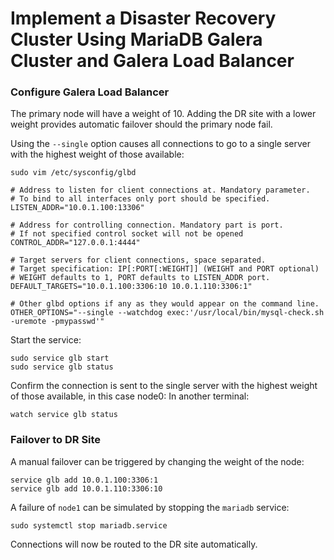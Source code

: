 # Implement a Disaster Recovery Cluster Using MariaDB Galera Cluster and Galera Load Balancer

### Configure Galera Load Balancer

The primary node will have a weight of 10. Adding the DR site with a lower weight provides automatic failover should the primary node fail.

Using the `--single` option causes all connections to go to a single server with the highest weight of those available:

```
sudo vim /etc/sysconfig/glbd
```

```
# Address to listen for client connections at. Mandatory parameter.
# To bind to all interfaces only port should be specified.
LISTEN_ADDR="10.0.1.100:13306"

# Address for controlling connection. Mandatory part is port.
# If not specified control socket will not be opened
CONTROL_ADDR="127.0.0.1:4444"

# Target servers for client connections, space separated.
# Target specification: IP[:PORT[:WEIGHT]] (WEIGHT and PORT optional)
# WEIGHT defaults to 1, PORT defaults to LISTEN_ADDR port.
DEFAULT_TARGETS="10.0.1.100:3306:10 10.0.1.110:3306:1"

# Other glbd options if any as they would appear on the command line.
OTHER_OPTIONS="--single --watchdog exec:'/usr/local/bin/mysql-check.sh -uremote -pmypasswd'"
```

Start the service:
```
sudo service glb start
sudo service glb status
```

Confirm the connection is sent to the single server with the highest weight of those available, in this case node0:
In another terminal:
```
watch service glb status
```

### Failover to DR Site

A manual failover can be triggered by changing the weight of the node:
```
service glb add 10.0.1.100:3306:1
service glb add 10.0.1.110:3306:10
```
A failure of `node1` can be simulated by stopping the `mariadb` service:
```
sudo systemctl stop mariadb.service
```
Connections will now be routed to the DR site automatically.

